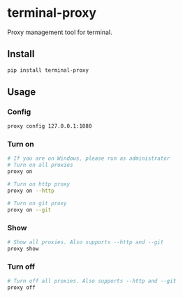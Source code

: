 # terminal-proxy
Proxy management tool for terminal.

## Install
```bash
pip install terminal-proxy
```

## Usage
### Config
```bash
proxy config 127.0.0.1:1080
```

### Turn on
```bash
# If you are on Windows, please run as administrator
# Turn on all proxies
proxy on

# Turn on http proxy
proxy on --http

# Turn on git proxy
proxy on --git
```

### Show
```bash
# Show all proxies. Also supports --http and --git
proxy show
```

### Turn off
```bash
# Turn off all proxies. Also supports --http and --git
proxy off
```
